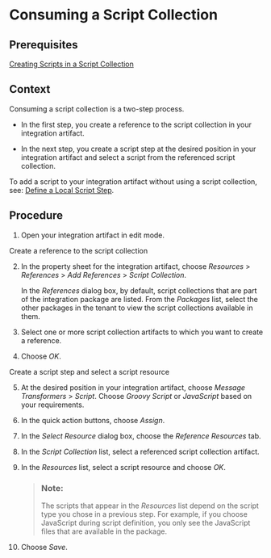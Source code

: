 <!-- loio1b801fac95524074a58b4539a580f1c6 -->

# Consuming a Script Collection



<a name="loio1b801fac95524074a58b4539a580f1c6__prereq_nd3_5k4_npb"/>

## Prerequisites

[Creating Scripts in a Script Collection](creating-scripts-in-a-script-collection-ed9b52c.md)



## Context

Consuming a script collection is a two-step process.

-   In the first step, you create a reference to the script collection in your integration artifact.

-   In the next step, you create a script step at the desired position in your integration artifact and select a script from the referenced script collection.


To add a script to your integration artifact without using a script collection, see: [Define a Local Script Step](define-a-local-script-step-03b32eb.md).



## Procedure

1.  Open your integration artifact in edit mode.


Create a reference to the script collection

2.  In the property sheet for the integration artifact, choose *Resources* \> *References* \> *Add References* \> *Script Collection*.

    In the *References* dialog box, by default, script collections that are part of the integration package are listed. From the *Packages* list, select the other packages in the tenant to view the script collections available in them.

3.  Select one or more script collection artifacts to which you want to create a reference.

4.  Choose *OK*.


Create a script step and select a script resource

5.  At the desired position in your integration artifact, choose *Message Transformers* \> *Script*. Choose *Groovy Script* or *JavaScript* based on your requirements.

6.  In the quick action buttons, choose *Assign*.

7.  In the *Select Resource* dialog box, choose the *Reference Resources* tab.

8.  In the *Script Collection* list, select a referenced script collection artifact.

9.  In the *Resources* list, select a script resource and choose *OK*.

    > ### Note:  
    > The scripts that appear in the *Resources* list depend on the script type you chose in a previous step. For example, if you choose JavaScript during script definition, you only see the JavaScript files that are available in the package.

10. Choose *Save*.


